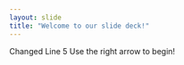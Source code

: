 ```yaml
---
layout: slide
title: "Welcome to our slide deck!"
---
```

Changed Line 5
Use the right arrow to begin!
